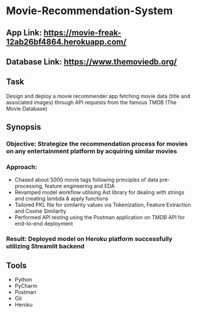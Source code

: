 # Movie-Recommendation-System
## App Link: https://movie-freak-12ab26bf4864.herokuapp.com/
## Database Link: https://www.themoviedb.org/
## Task
Design and deploy a movie recommender app fetching movie data (title and associated images) through API requests from the famous TMDB (The Movie Database)
## Synopsis
### Objective: Strategize the recommendation process for movies on any entertainment platform by acquiring similar movies
### Approach:
* Chased about 5000 movie tags following principles of data pre-processing, feature engineering and EDA
* Revamped model workflow utilising Ast library for dealing with strings and creating lambda & apply functions
* Tailored PKL file for similarity values via Tokenization, Feature Extraction and Cosine Similarity
* Performed API testing using the Postman application on TMDB API for end-to-end deployment
### Result: Deployed model on Heroku platform successfully utilizing Streamlit backend
## Tools
* Python
* PyCharm
* Postman
* Git
* Heroku
